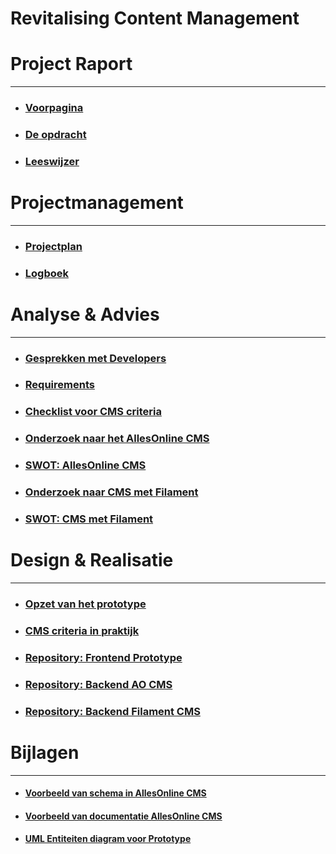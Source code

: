# Revitalising Content Management
# Project Raport
---

* ### [Voorpagina](ProjectRaport/Voorpagina.md)
* ### [De opdracht](ProjectRaport/Opdracht.md)
* ### [Leeswijzer](ProjectRaport/Leeswijzer.md)

# Projectmanagement
---

* ### [Projectplan](Projectmanagement/Projectplan.md)
* ### [Logboek](Projectmanagement/Logboek.md)

# Analyse & Advies
---

* ### [Gesprekken met Developers](AnalyseAdvies/GesprekkenMetDevelopers.md)
* ### [Requirements](AnalyseAdvies/Requirements.md)
* ### [Checklist voor CMS criteria](AnalyseAdvies/ChecklistVoorCMSCriteria)
* ### [Onderzoek naar het AllesOnline CMS](AnalyseAdvies/OnderzoekNaarHetAOCms.md)
* ### [SWOT: AllesOnline CMS](AnalyseAdvies/SwotAOCms.md)
* ### [Onderzoek naar CMS met Filament](AnalyseAdvies/OnderzoekNaarCMSMetFilament.md)
* ### [SWOT: CMS met Filament](AnalyseAdvies/SwotFilamentCms.md)

# Design & Realisatie
---

* ### [Opzet van het prototype](DesignRealisatie/OpzetVanHetPrototype.md)
* ### [CMS criteria in praktijk](DesignRealisatie/CmsCriteriaInPraktijk.md)
* ### [Repository: Frontend Prototype](https://github.com/Quitzchell/graduation-frontend)
* ### [Repository: Backend AO CMS](https://github.com/Quitzchell/graduation-ao-cms/)
* ### [Repository: Backend Filament CMS](https://github.com/Quitzchell/graduation-filament-cms)
 
# Bijlagen
---

* #### [Voorbeeld van schema in AllesOnline CMS](Bijlagen/VoorbeeldAllesOnlineCmsSchema.md)
* #### [Voorbeeld van documentatie AllesOnline CMS](Bijlagen/VoorbeeldVanDocumentatieAllesOnlineCMS.md)
* #### [UML Entiteiten diagram voor Prototype](Bijlagen/UmlEntiteitenDiagramPrototype.md)
